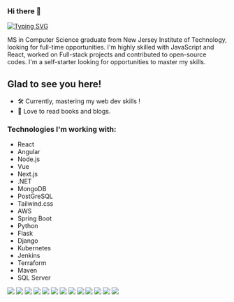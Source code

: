 ### Hi there 👋
[![Typing SVG](https://readme-typing-svg.herokuapp.com?font=Pacifico&weight=450&size=30&pause=500&color=F79FD1&multiline=true&random=true&width=435&lines=I'm+Khushi+Jain)](https://git.io/typing-svg)

MS in Computer Science graduate from New Jersey Institute of Technology, looking for full-time opportunities. I'm highly skilled with JavaScript and React, worked on Full-stack projects and contributed to open-source codes. I'm a self-starter looking for opportunities to master my skills. 


 ## Glad to see you here!
 
- 🛠 Currently, mastering my web dev skills !
- 📰 Love to read books and blogs.

### Technologies I'm working with:

- React
- Angular
- Node.js
- Vue
- Next.js
- .NET
- MongoDB
- PostGreSQL
- Tailwind.css
- AWS
- Spring Boot
- Python
- Flask
- Django
- Kubernetes
- Jenkins
- Terraform
- Maven
- SQL Server

<p align="left">
 <a href="#"><img src="https://img.shields.io/badge/HTML5-red?style=for-the-badge"/></a>
<a href="#"><img src="https://img.shields.io/badge/CSS3-white?style=for-the-badge" /></a>
<a href="#"><img src="https://img.shields.io/badge/Javascript-yellow?style=for-the-badge"/></a>
<a href="#"><img src="https://img.shields.io/badge/MongoDB-green?style=for-the-badge"/></a>
<a href="#"><img src="https://img.shields.io/badge/Express-black?style=for-the-badge"/></a>
<a href="#"><img src="https://img.shields.io/badge/React-blue?style=for-the-badge"/></a>
<a href="#"><img src="https://img.shields.io/badge/Node.JS-blue?style=for-the-badge"/></a>
<a href="#"><img src="https://img.shields.io/badge/Tailwind%20CSS-orange?style=for-the-badge"/></a>
<a href="#"><img src="https://img.shields.io/badge/Next.js-pink?style=for-the-badge"/></a>
<a href="#"><img src="https://img.shields.io/badge/Git-red?style=for-the-badge"/></a>
<a href="#"><img src="https://img.shields.io/badge/GitHub-white?style=for-the-badge"/></a>
<a href="#"><img src="https://img.shields.io/badge/VSCode-cyan?style=for-the-badge"/></a>
<a href="#"><img src="https://img.shields.io/badge/Postman-orange?style=for-the-badge"/></a>
</p>

